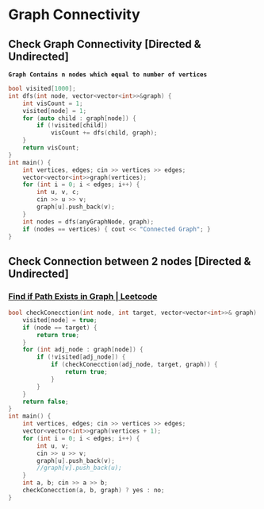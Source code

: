 # Graph Connectivity
## Check Graph Connectivity [Directed & Undirected]
**`Graph Contains n nodes which equal to number of vertices`**

```cpp
bool visited[1000];
int dfs(int node, vector<vector<int>>&graph) {
    int visCount = 1;
    visited[node] = 1;
    for (auto child : graph[node]) {
        if (!visited[child])
            visCount += dfs(child, graph);
    }
    return visCount;
}
int main() {
    int vertices, edges; cin >> vertices >> edges;
    vector<vector<int>>graph(vertices);
    for (int i = 0; i < edges; i++) {
        int u, v, c;
        cin >> u >> v;
        graph[u].push_back(v);
    }
    int nodes = dfs(anyGraphNode, graph);
    if (nodes == vertices) { cout << "Connected Graph"; }
}
```

## Check Connection between 2 nodes [Directed & Undirected]
### [Find if Path Exists in Graph | Leetcode](https://leetcode.com/problems/find-if-path-exists-in-graph/description/)
```cpp
bool checkConecction(int node, int target, vector<vector<int>>& graph) {
    visited[node] = true;
    if (node == target) {
        return true;
    }
    for (int adj_node : graph[node]) {
        if (!visited[adj_node]) {
            if (checkConecction(adj_node, target, graph)) {
                return true;
            }
        }
    }
    return false;
}
int main() {
    int vertices, edges; cin >> vertices >> edges;
    vector<vector<int>>graph(vertices + 1);
    for (int i = 0; i < edges; i++) {
        int u, v;
        cin >> u >> v;
        graph[u].push_back(v);
        //graph[v].push_back(u);
    }
    int a, b; cin >> a >> b;  
    checkConecction(a, b, graph) ? yes : no;
}
```
